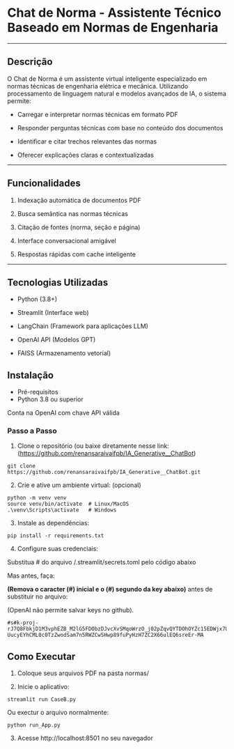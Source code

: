 
# Chat de Norma - Assistente Técnico Baseado em Normas de Engenharia

---

## Descrição

O Chat de Norma é um assistente virtual inteligente especializado em normas técnicas de engenharia elétrica e mecânica. Utilizando processamento de linguagem natural e modelos avançados de IA, o sistema permite:

- Carregar e interpretar normas técnicas em formato PDF

- Responder perguntas técnicas com base no conteúdo dos documentos

- Identificar e citar trechos relevantes das normas

- Oferecer explicações claras e contextualizadas

---

## Funcionalidades

1. Indexação automática de documentos PDF

2. Busca semântica nas normas técnicas

3. Citação de fontes (norma, seção e página)

4. Interface conversacional amigável

5. Respostas rápidas com cache inteligente

---

## Tecnologias Utilizadas

- Python (3.8+)

- Streamlit (Interface web)

- LangChain (Framework para aplicações LLM)

- OpenAI API (Modelos GPT)

- FAISS (Armazenamento vetorial)

## Instalação
- Pré-requisitos
- Python 3.8 ou superior

Conta na OpenAI com chave API válida

### Passo a Passo
1. Clone o repositório (ou baixe diretamente nesse link: (https://github.com/renansaraivaifpb/IA_Generative__ChatBot)

```
git clone https://github.com/renansaraivaifpb/IA_Generative__ChatBot.git
```

2. Crie e ative um ambiente virtual: (opcional)

```
python -m venv venv
source venv/bin/activate  # Linux/MacOS
.\venv\Scripts\activate   # Windows
```

3. Instale as dependências:

```
pip install -r requirements.txt
```

4. Configure suas credenciais:

Substitua # do arquivo /.streamlit/secrets.toml  pelo código abaixo

Mas antes, faça:

**(Remova o caracter (#) inicial e o (#) segundo da key abaixo)** antes de substituir no arquivo:

(OpenAI não permite salvar keys no github).

```
#s#k-proj-rJ7Q8FbkjD1M3vphEZB_M2lG5FDObzDJvcXvSMqoWrzO_j02pZqvQYTDOhOYZc15EDWjx7UYkAT3BlbkFJ6y365c1ltK-UucyEYhCML0c0TzZwodSam7n5RWZCwSHwp89fuPyHzH7ZC2X66ulEQ6sreEr-MA
```

## Como Executar

1. Coloque seus arquivos PDF na pasta normas/

2. Inicie o aplicativo:

```
streamlit run CaseB.py
```

Ou exectur o arquivo normalmente:

```
python run_App.py
```

3. Acesse http://localhost:8501 no seu navegador
